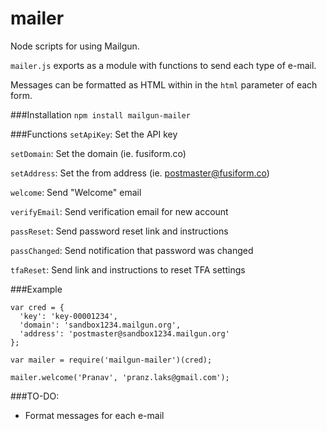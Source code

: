 # mailer
Node scripts for using Mailgun.

`mailer.js` exports as a module with functions to send each type of e-mail.

Messages can be formatted as HTML within in the `html` parameter of each form.

###Installation
`npm install mailgun-mailer`

###Functions
`setApiKey`: Set the API key

`setDomain`: Set the domain (ie. fusiform.co)

`setAddress`: Set the from address (ie. postmaster@fusiform.co)

`welcome`: Send "Welcome" email

`verifyEmail`: Send verification email for new account

`passReset`: Send password reset link and instructions

`passChanged`: Send notification that password was changed

`tfaReset`: Send link and instructions to reset TFA settings

###Example
```
var cred = {
  'key': 'key-00001234',
  'domain': 'sandbox1234.mailgun.org',
  'address': 'postmaster@sandbox1234.mailgun.org'
};

var mailer = require('mailgun-mailer')(cred);

mailer.welcome('Pranav', 'pranz.laks@gmail.com');
```

###TO-DO:
* Format messages for each e-mail

